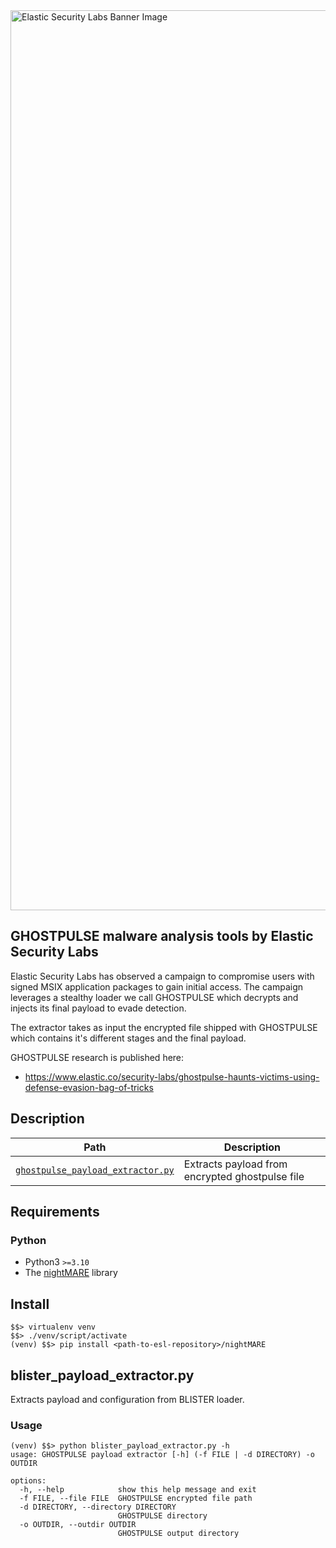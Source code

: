 <img width="1440" alt="Elastic Security Labs Banner Image" src="https://user-images.githubusercontent.com/7442091/234121634-fd2518cf-70cb-4eee-8134-393c1f712bac.png">

## GHOSTPULSE malware analysis tools by Elastic Security Labs

Elastic Security Labs has observed a campaign to compromise users with signed MSIX application packages to gain initial access. The campaign leverages a stealthy loader we call GHOSTPULSE which decrypts and injects its final payload to evade detection.

The extractor takes as input the encrypted file shipped with GHOSTPULSE which contains it's different stages and the final payload.

GHOSTPULSE research is published here:

- https://www.elastic.co/security-labs/ghostpulse-haunts-victims-using-defense-evasion-bag-of-tricks

## Description

| Path               | Description                             |
| ------------------ | --------------------------------------- |
| [`ghostpulse_payload_extractor.py`](ghostpulse_payload_extractor.py)    | Extracts payload from encrypted ghostpulse file |

## Requirements

### Python

- Python3 `>=3.10`
- The [nightMARE](../../nightMARE/) library

## Install

```text
$$> virtualenv venv
$$> ./venv/script/activate
(venv) $$> pip install <path-to-esl-repository>/nightMARE
```

## blister_payload_extractor.py

Extracts payload and configuration from BLISTER loader.

### Usage

```text
(venv) $$> python blister_payload_extractor.py -h
usage: GHOSTPULSE payload extractor [-h] (-f FILE | -d DIRECTORY) -o OUTDIR

options:
  -h, --help            show this help message and exit
  -f FILE, --file FILE  GHOSTPULSE encrypted file path
  -d DIRECTORY, --directory DIRECTORY
                        GHOSTPULSE directory
  -o OUTDIR, --outdir OUTDIR
                        GHOSTPULSE output directory

```
